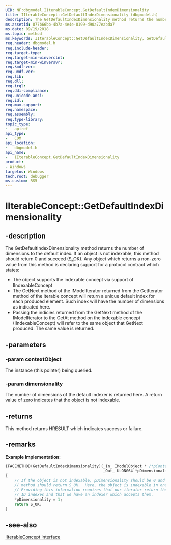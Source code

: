 ```yaml
---
UID: NF:dbgmodel.IIterableConcept.GetDefaultIndexDimensionality
title: IIterableConcept::GetDefaultIndexDimensionality (dbgmodel.h)
description: The GetDefaultIndexDimensionality method returns the number of dimensions to the default index. 
ms.assetid: 877b66bb-4b7a-4e4e-8199-d90a77eabda7
ms.date: 09/19/2018
ms.topic: method
ms.keywords: IIterableConcept::GetDefaultIndexDimensionality, GetDefaultIndexDimensionality, IIterableConcept.GetDefaultIndexDimensionality, IIterableConcept::GetDefaultIndexDimensionality, IIterableConcept.GetDefaultIndexDimensionality
req.header: dbgmodel.h
req.include-header:
req.target-type:
req.target-min-winverclnt:
req.target-min-winversvr:
req.kmdf-ver:
req.umdf-ver:
req.lib:
req.dll:
req.irql: 
req.ddi-compliance:
req.unicode-ansi:
req.idl:
req.max-support:
req.namespace:
req.assembly:
req.type-library: 
topic_type: 
-	apiref
api_type: 
-	COM
api_location: 
-	dbgmodel.h
api_name: 
-	IIterableConcept.GetDefaultIndexDimensionality
product:
- Windows
targetos: Windows
tech.root: debugger
ms.custom: RS5
---
```


# IIterableConcept::GetDefaultIndexDimensionality


## -description

The GetDefaultIndexDimensionality method returns the number of dimensions to the default index. If an object is not indexable, this method should return 0 and succeed (S_OK). Any object which returns a non-zero value from this method is declaring support for a protocol contract which states: 

- The object supports the indexable concept via support of IIndexableConcept
- The GetNext method of the IModelIterator returned from the GetIterator method of the iterable concept will return a unique default index for each produced element. Such index will have the number of dimensions as indicated here.
- Passing the indicies returned from the GetNext method of the IModelIterator to the GetAt method on the indexable concept (IIndexableConcept) will refer to the same object that GetNext produced. The same value is returned.


## -parameters

### -param contextObject
The instance (this pointer) being queried.

### -param dimensionality
The number of dimensions of the default indexer is returned here. A return value of zero indicates that the object is not indexable.


## -returns
This method returns HRESULT which indicates success or failure.

## -remarks

**Example Implementation:** 

```cpp
IFACEMETHOD(GetDefaultIndexDimensionality)(_In_ IModelObject * /*pContextObject*/,
                                           _Out_ ULONG64 *pDimensionality)
{
    // If the object is not indexable, pDimensionality should be 0 and the 
    // method should return S_OK.  Here, the object is indexable in one dimension.
    // Providing this information requires that our iterator return these 
    // 1D indexes and that we have an indexer which accepts them.
    *pDimensionality = 1;
    return S_OK;
}
```

## -see-also

[IIterableConcept interface](nn-dbgmodel-iiterableconcept.md)
